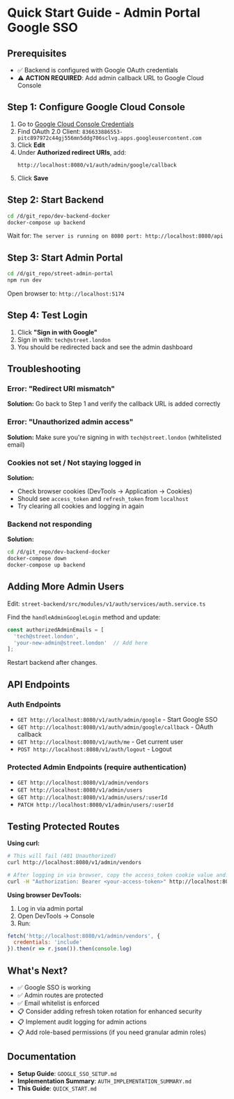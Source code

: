 # Quick Start Guide - Admin Portal Google SSO

## Prerequisites
- ✅ Backend is configured with Google OAuth credentials
- ⚠️ **ACTION REQUIRED**: Add admin callback URL to Google Cloud Console

## Step 1: Configure Google Cloud Console

1. Go to [Google Cloud Console Credentials](https://console.cloud.google.com/apis/credentials)
2. Find OAuth 2.0 Client: `836633886553-pitc897972c44gj556mn5ddg706sclvg.apps.googleusercontent.com`
3. Click **Edit**
4. Under **Authorized redirect URIs**, add:
   ```
   http://localhost:8080/v1/auth/admin/google/callback
   ```
5. Click **Save**

## Step 2: Start Backend

```bash
cd /d/git_repo/dev-backend-docker
docker-compose up backend
```

Wait for: `The server is running on 8080 port: http://localhost:8080/api`

## Step 3: Start Admin Portal

```bash
cd /d/git_repo/street-admin-portal
npm run dev
```

Open browser to: `http://localhost:5174`

## Step 4: Test Login

1. Click **"Sign in with Google"**
2. Sign in with: `tech@street.london`
3. You should be redirected back and see the admin dashboard

## Troubleshooting

### Error: "Redirect URI mismatch"
**Solution:** Go back to Step 1 and verify the callback URL is added correctly

### Error: "Unauthorized admin access"
**Solution:** Make sure you're signing in with `tech@street.london` (whitelisted email)

### Cookies not set / Not staying logged in
**Solution:**
- Check browser cookies (DevTools → Application → Cookies)
- Should see `access_token` and `refresh_token` from `localhost`
- Try clearing all cookies and logging in again

### Backend not responding
**Solution:**
```bash
cd /d/git_repo/dev-backend-docker
docker-compose down
docker-compose up backend
```

## Adding More Admin Users

Edit: `street-backend/src/modules/v1/auth/services/auth.service.ts`

Find the `handleAdminGoogleLogin` method and update:
```typescript
const authorizedAdminEmails = [
  'tech@street.london',
  'your-new-admin@street.london'  // Add here
];
```

Restart backend after changes.

## API Endpoints

### Auth Endpoints
- `GET http://localhost:8080/v1/auth/admin/google` - Start Google SSO
- `GET http://localhost:8080/v1/auth/admin/google/callback` - OAuth callback
- `GET http://localhost:8080/v1/auth/me` - Get current user
- `POST http://localhost:8080/v1/auth/logout` - Logout

### Protected Admin Endpoints (require authentication)
- `GET http://localhost:8080/v1/admin/vendors`
- `GET http://localhost:8080/v1/admin/users`
- `GET http://localhost:8080/v1/admin/users/:userId`
- `PATCH http://localhost:8080/v1/admin/users/:userId`

## Testing Protected Routes

**Using curl:**
```bash
# This will fail (401 Unauthorized)
curl http://localhost:8080/v1/admin/vendors

# After logging in via browser, copy the access_token cookie value and:
curl -H "Authorization: Bearer <your-access-token>" http://localhost:8080/v1/admin/vendors
```

**Using browser DevTools:**
1. Log in via admin portal
2. Open DevTools → Console
3. Run:
```javascript
fetch('http://localhost:8080/v1/admin/vendors', {
  credentials: 'include'
}).then(r => r.json()).then(console.log)
```

## What's Next?

- ✅ Google SSO is working
- ✅ Admin routes are protected
- ✅ Email whitelist is enforced
- 📋 Consider adding refresh token rotation for enhanced security
- 📋 Implement audit logging for admin actions
- 📋 Add role-based permissions (if you need granular admin roles)

## Documentation

- **Setup Guide**: `GOOGLE_SSO_SETUP.md`
- **Implementation Summary**: `AUTH_IMPLEMENTATION_SUMMARY.md`
- **This Guide**: `QUICK_START.md`
